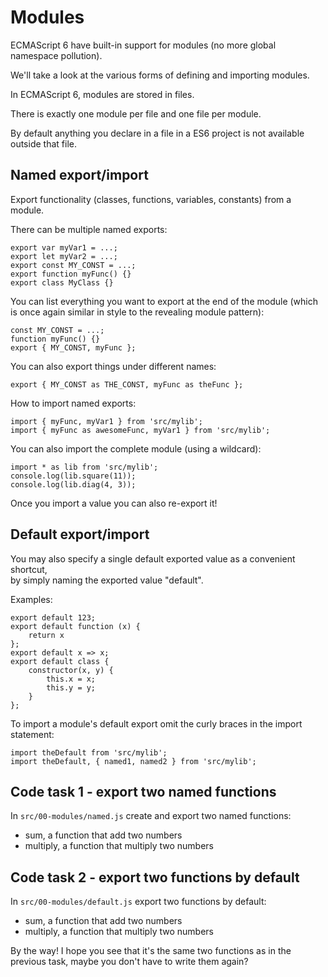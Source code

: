 # Modules

ECMAScript 6 have built-in support for modules (no more global namespace pollution).

We'll take a look at the various forms of defining and importing modules.

In ECMAScript 6, modules are stored in files. 

There is exactly one module per file and one file per module. 

By default anything you declare in a file in a ES6 project is not available outside that file. 

## Named export/import

Export functionality (classes, functions, variables, constants) from a module.

There can be multiple named exports:

```
export var myVar1 = ...;
export let myVar2 = ...;
export const MY_CONST = ...;
export function myFunc() {}
export class MyClass {}
```

You can list everything you want to export at the end of the module 
(which is once again similar in style to the revealing module pattern):

```
const MY_CONST = ...;
function myFunc() {}
export { MY_CONST, myFunc };
```

You can also export things under different names:

```
export { MY_CONST as THE_CONST, myFunc as theFunc };
```

How to import named exports:

```
import { myFunc, myVar1 } from 'src/mylib';
import { myFunc as awesomeFunc, myVar1 } from 'src/mylib';
```

You can also import the complete module (using a wildcard):

```
import * as lib from 'src/mylib';
console.log(lib.square(11));
console.log(lib.diag(4, 3));
```

Once you import a value you can also re-export it!

## Default export/import

You may also specify a single default exported value as a convenient shortcut,  
by simply naming the exported value "default".
 
Examples:

```
export default 123;
export default function (x) {
    return x
};
export default x => x;
export default class {
    constructor(x, y) {
        this.x = x;
        this.y = y;
    }
};
```

To import a module's default export omit the curly braces in the import statement:

```
import theDefault from 'src/mylib';
import theDefault, { named1, named2 } from 'src/mylib';
```

## Code task 1 - export two named functions

In `src/00-modules/named.js` create and export two named functions:
* sum, a function that add two numbers
* multiply, a function that multiply two numbers

## Code task 2 - export two functions by default

In `src/00-modules/default.js` export two functions by default:
* sum, a function that add two numbers
* multiply, a function that multiply two numbers

By the way! I hope you see that it's the same two functions as in the previous task,
maybe you don't have to write them again?
